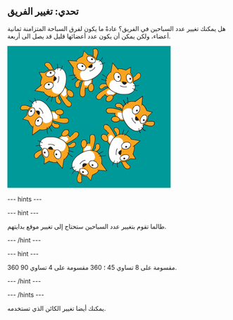 ## تحدي: تغيير الفريق

هل يمكنك تغيير عدد السباحين في الفريق؟ عادةً ما يكون لفرق السباحة المتزامنة ثمانية أعضاء، ولكن يمكن أن يكون عدد أعضائها قليل قد يصل الى أربعة.

![8 سباحين قطط في الفريق](images/swim-eight.png)

--- hints ---

--- hint ---

طالما تقوم بتغيير عدد السباحين ستحتاج إلى تغيير موقع بدايتهم.

--- /hint ---

--- hint ---

360 مقسومة على 8 تساوي 45 ؛ 360 مقسومة على 4 تساوي 90.

--- /hint ---

--- /hints ---

يمكنك أيضا تغيير الكائن الذي تستخدمه. 
